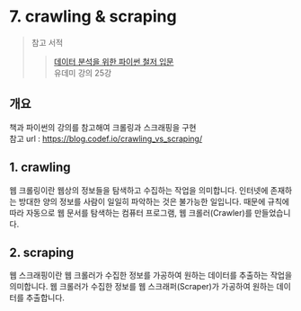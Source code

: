 # 7. crawling & scraping

> 참고 서적 
> > [데이터 분석을 위한 파이썬 철저 입문](http://www.yes24.com/Product/Goods/63033697?pid=123487&cosemkid=go15336993929626063&gclid=Cj0KCQjw94WZBhDtARIsAKxWG-9KSfjcBT8ijnLmfTq1qq_rQc9sUzAEeBHtCWGT__Rammrni8JaddUaAu8oEALw_wcB)  
> > 유데미 강의 25강

## 개요
책과 파이썬의 강의를 참고해여 크롤링과 스크래핑을 구현  
참고 url : https://blog.codef.io/crawling_vs_scraping/

## 1. crawling
웹 크롤링이란 웹상의 정보들을 탐색하고 수집하는 작업을 의미합니다. 인터넷에 존재하는 방대한 양의 정보를 사람이 일일히 파악하는 것은 불가능한 일입니다. 때문에 규칙에 따라 자동으로 웹 문서를 탐색하는 컴퓨터 프로그램, 웹 크롤러(Crawler)를 만들었습니다.

## 2. scraping
웹 스크래핑이란 웹 크롤러가 수집한 정보를 가공하여 원하는 데이터를 추출하는 작업을 의미합니다. 웹 크롤러가 수집한 정보를 웹 스크래퍼(Scraper)가 가공하여 원하는 데이터를 추출합니다.
